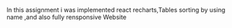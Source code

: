 In this assignment i was implemented react recharts,Tables sorting by using name ,and also fully rensponsive Website
